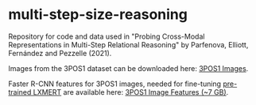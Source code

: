 # multi-step-size-reasoning
Repository for code and data used in "Probing Cross-Modal Representations in Multi-Step Relational Reasoning" by Parfenova, Elliott, Fernández and Pezzelle (2021).

Images from the 3POS1 dataset can be downloaded here: [3POS1 Images](https://drive.google.com/file/d/1yjlqonAh_RJfhxFoFNqB6ZSCmQq_Pon1/view?usp=sharing).

Faster R-CNN features for 3POS1 images, needed for fine-tuning [pre-trained LXMERT](https://github.com/airsplay/lxmert#pre-trained-models) are available here: [3POS1 Image Features (~7 GB)](https://drive.google.com/file/d/1i3ONhIzgmKP2dc6uUq2ZnAKYhOGhnLLv/view?usp=sharing).
